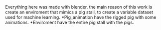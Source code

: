 Everything here was made with blender, the main reason of this work is create an enviroment that mimics a pig stall, to create a variable dataset used for machine learning.
*Pig_animation have the rigged pig with some animations.
*Enviroment have the entire pig stall with the pigs.
